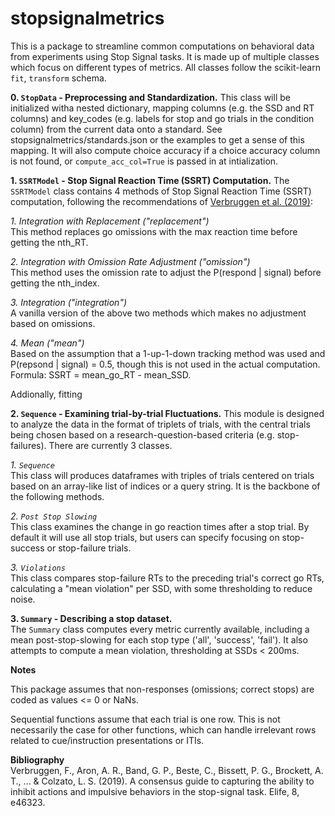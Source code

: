 # stopsignalmetrics

This is a package to streamline common computations on behavioral data from experiments using Stop Signal tasks. It is made up of multiple classes which focus on different types of metrics. All classes follow the scikit-learn `fit`, `transform` schema.

__0. `StopData` - Preprocessing and Standardization.__
This class will be initialized witha nested dictionary, mapping columns (e.g. the SSD and RT columns) and key_codes (e.g. labels for stop and go trials in the condition column) from the current data onto a standard. See stopsignalmetrics/standards.json or the examples to get a sense of this mapping. It will also compute choice accuracy if a choice accuracy column is not found, or `compute_acc_col=True` is passed in at intialization.

__1. `SSRTModel` - Stop Signal Reaction Time (SSRT) Computation.__
The `SSRTModel` class contains 4 methods of Stop Signal Reaction Time (SSRT) computation, following the recommendations of [Verbruggen et al. (2019)](10.7554/eLife.46323):

_1. Integration with Replacement ("replacement")_  
This method replaces go omissions with the max reaction time before getting the nth_RT.

_2. Integration with Omission Rate Adjustment ("omission")_  
This method uses the omission rate to adjust the P(respond | signal) before getting the nth_index.

_3. Integration ("integration")_  
A vanilla version of the above two methods which makes no adjustment based on omissions.

_4. Mean ("mean")_  
Based on the assumption that a 1-up-1-down tracking method was used and P(repsond | signal) = 0.5, though this is not used in the actual computation. Formula: SSRT = mean_go_RT - mean_SSD.

Addionally, fitting 

__2. `Sequence` - Examining trial-by-trial Fluctuations.__
This module is designed to analyze the data in the format of triplets of trials, with the central trials being chosen based on a research-question-based criteria (e.g. stop-failures). There are currently 3 classes.

_1. `Sequence`_  
This class will produces dataframes with triples of trials centered on trials based on an array-like list of indices or a query string. It is the backbone of the following methods.

_2. `Post Stop Slowing`_  
This class examines the change in go reaction times after a stop trial. By default it will use all stop trials, but users can specify focusing on stop-success or stop-failure trials.

_3. `Violations`_  
This class compares stop-failure RTs to the preceding trial's correct go RTs, calculating a "mean violation" per SSD, with some thresholding to reduce noise.

__3. `Summary` - Describing a stop dataset.__  
The `Summary` class computes every metric currently available, including a mean post-stop-slowing for each stop type ('all', 'success', 'fail'). It also attempts to compute a mean violation, thresholding at SSDs < 200ms.

__Notes__  

This package assumes that non-responses (omissions; correct stops) are coded as values <= 0 or NaNs.

Sequential functions assume that each trial is one row. This is not necessarily the case for other functions, which can handle irrelevant rows related to cue/instruction presentations or ITIs.
  
__Bibliography__  
Verbruggen, F., Aron, A. R., Band, G. P., Beste, C., Bissett, P. G., Brockett, A. T., ... & Colzato, L. S. (2019). A consensus guide to capturing the ability to inhibit actions and impulsive behaviors in the stop-signal task. Elife, 8, e46323.
